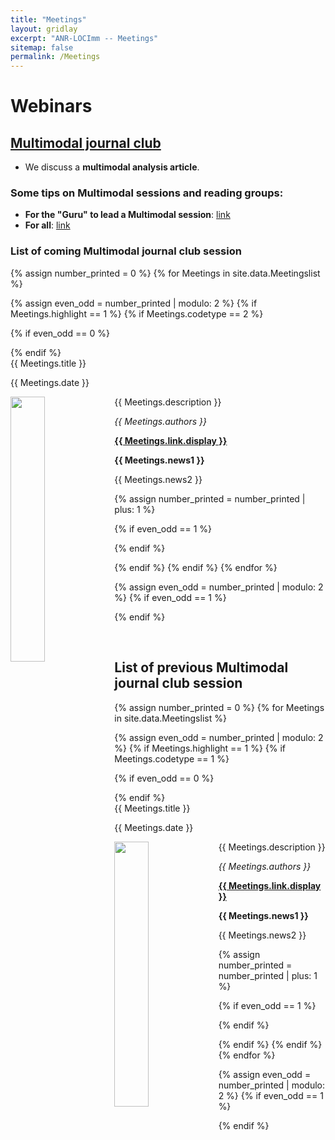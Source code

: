 ```yaml
---
title: "Meetings"
layout: gridlay
excerpt: "ANR-LOCImm -- Meetings"
sitemap: false
permalink: /Meetings
---
```


# Webinars

## <u>Multimodal journal club</u>
- We discuss a **multimodal analysis article**.

### Some tips on Multimodal sessions and reading groups: 
- **For the "Guru" to lead a Multimodal session**: [link](http://muratbuffalo.blogspot.fr/2015/05/how-to-run-effective-paper-reading.html)
- **For all**: [link](http://muratbuffalo.blogspot.fr/2013/07/how-i-read-research-paper.html)

### List of coming Multimodal journal club session

{% assign number_printed = 0 %}
{% for Meetings in site.data.Meetingslist %}

{% assign even_odd = number_printed | modulo: 2 %}
{% if Meetings.highlight == 1 %}
{% if Meetings.codetype == 2 %}

{% if even_odd == 0 %}
<div class="row">
{% endif %}

<div class="col-sm-6 clearfix">
 <div class="well">
  <pubtit>{{ Meetings.title }}</pubtit>
  <p>{{ Meetings.date }} <br> </p>
  <img src="{{ site.url }}{{ site.baseurl }}/images/pubpic/{{ Meetings.image }}" class="img-responsive" width="33%" style="float: left" />
  <p>{{ Meetings.description }}</p>
  <p><em>{{ Meetings.authors }}</em></p>
  <p><strong><a href="{{ Meetings.link.url }}">{{ Meetings.link.display }}</a></strong></p>
  <p class="text-danger"><strong> {{ Meetings.news1 }}</strong></p>
  <p> {{ Meetings.news2 }}</p>
 </div>
</div>

{% assign number_printed = number_printed | plus: 1 %}

{% if even_odd == 1 %}
</div>
{% endif %}

{% endif %}
{% endif %}
{% endfor %}

{% assign even_odd = number_printed | modulo: 2 %}
{% if even_odd == 1 %}
</div>
{% endif %}

<p> &nbsp; </p>


## List of previous Multimodal journal club session

{% assign number_printed = 0 %}
{% for Meetings in site.data.Meetingslist %}

{% assign even_odd = number_printed | modulo: 2 %}
{% if Meetings.highlight == 1 %}
{% if Meetings.codetype == 1 %}

{% if even_odd == 0 %}
<div class="row">
{% endif %}

<div class="col-sm-6 clearfix">
 <div class="well">
  <pubtit>{{ Meetings.title }}</pubtit>
  <p>{{ Meetings.date }} <br></p>
  <img src="{{ site.url }}{{ site.baseurl }}/images/pubpic/{{ Meetings.image }}" class="img-responsive" width="33%" style="float: left" />
  <p>{{ Meetings.description }}</p>
  <p><em>{{ Meetings.authors }}</em></p>
  <p><strong><a href="{{ Meetings.link.url }}">{{ Meetings.link.display }}</a></strong></p>
  <p class="text-danger"><strong> {{ Meetings.news1 }}</strong></p>
  <p> {{ Meetings.news2 }}</p>
 </div>
</div>

{% assign number_printed = number_printed | plus: 1 %}

{% if even_odd == 1 %}
</div>
{% endif %}

{% endif %}
{% endif %}
{% endfor %}

{% assign even_odd = number_printed | modulo: 2 %}
{% if even_odd == 1 %}
</div>
{% endif %}

